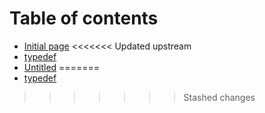 # Table of contents

* [Initial page](README.md)
<<<<<<< Updated upstream
* [typedef](untitled.md)
* [Untitled](untitled-1.md)
=======
* [typedef](typedef.md)
>>>>>>> Stashed changes

